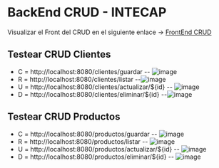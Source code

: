 # BackEnd CRUD - INTECAP

Visualizar el Front del CRUD en el siguiente enlace -> <a href="https://github.com/FreelancerMorales/CRUD---INTECAP">FrontEnd CRUD<a/>

## Testear CRUD Clientes
-  C = http://localhost:8080/clientes/guardar
--  ![image](https://github.com/user-attachments/assets/6ff40373-c59e-46bb-a51f-38a5d0d67ab9)
-  R = http://localhost:8080/clientes/listar
--![image](https://github.com/user-attachments/assets/6d8c8c9c-5dee-41c0-a7a1-51ea60c70570)
-  U = http://localhost:8080/clientes/actualizar/${id}
-- ![image](https://github.com/user-attachments/assets/ced48e6f-0c38-41e7-b420-a80b64928592)
-  D = http://localhost:8080/clientes/eliminar/${id}
--![image](https://github.com/user-attachments/assets/51e9d2d8-01b3-4ca7-b847-f2887cdef362)

## Testear CRUD Productos
-  C = http://localhost:8080/productos/guardar
--  ![image](https://github.com/user-attachments/assets/c90e8765-ff4d-487f-b66f-d635f4131bc9)
-  R = http://localhost:8080/productos/listar
-- ![image](https://github.com/user-attachments/assets/aa0a5e27-09ca-4170-8a9f-392a78e462c8)
-  U = http://localhost:8080/productos/actualizar/${id}
-- ![image](https://github.com/user-attachments/assets/241a617f-2fd4-4df7-a4c3-632a3cf1f1c1)
-  D = http://localhost:8080/productos/eliminar/${id}
-- ![image](https://github.com/user-attachments/assets/84ee76e7-7423-45e5-890b-9bcd3fc6bbb0)
